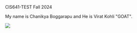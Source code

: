 CIS641-TEST
Fall 2024 

My name is Chanikya Boggarapu and He is Virat Kohli "GOAT".

<img src = "https://assets.telegraphindia.com/telegraph/2023/Mar/1678836965_57c7769197215ff88fbbb4b52c34856d.gif">
